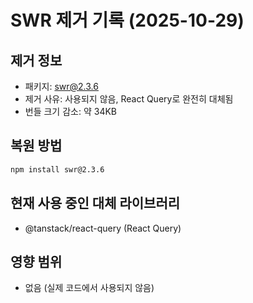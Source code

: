 # SWR 제거 기록 (2025-10-29)

## 제거 정보
- 패키지: swr@2.3.6
- 제거 사유: 사용되지 않음, React Query로 완전히 대체됨
- 번들 크기 감소: 약 34KB

## 복원 방법
```bash
npm install swr@2.3.6
```

## 현재 사용 중인 대체 라이브러리
- @tanstack/react-query (React Query)

## 영향 범위
- 없음 (실제 코드에서 사용되지 않음)

